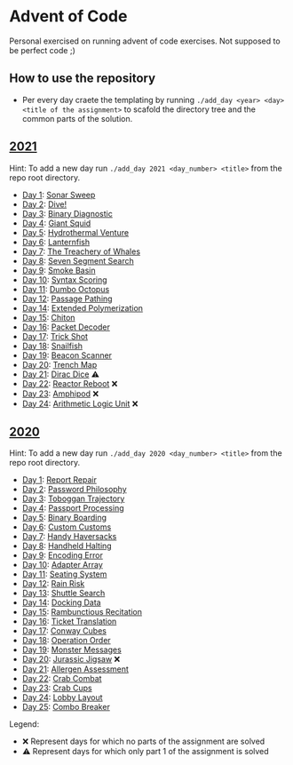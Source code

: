 # Advent of Code

Personal exercised on running advent of code exercises.
Not supposed to be perfect code ;)

## How to use the repository

* Per every day craete the templating by running `./add_day <year> <day> <title of the assignment>` to scafold the directory tree and the common parts of the solution.

<!-- ADD NEW YEAR HERE -->

## [2021](https://adventofcode.com/2021/)

Hint: To add a new day run `./add_day 2021 <day_number> <title>` from the repo root directory.

* [Day 1](https://adventofcode.com/2021/day/0): [Sonar Sweep](2021/01_sonar-sweep/)
* [Day 2](https://adventofcode.com/2021/day/2): [Dive!](2021/02_dive/)
* [Day 3](https://adventofcode.com/2021/day/3): [Binary Diagnostic](2021/03_binary-diagnostic/)
* [Day 4](https://adventofcode.com/2021/day/4): [Giant Squid](2021/04_giant-squid/)
* [Day 5](https://adventofcode.com/2021/day/5): [Hydrothermal Venture](2021/05_hydrothermal-venture/)
* [Day 6](https://adventofcode.com/2021/day/6): [Lanternfish](2021/06_lanternfish/)
* [Day 7](https://adventofcode.com/2021/day/7): [The Treachery of Whales](2021/07_the-treachery-of-whales/)
* [Day 8](https://adventofcode.com/2021/day/8): [Seven Segment Search](2021/08_seven-segment-search/)
* [Day 9](https://adventofcode.com/2021/day/9): [Smoke Basin](2021/09_smoke-basin/)
* [Day 10](https://adventofcode.com/2021/day/10): [Syntax Scoring](2021/10_syntax-scoring/)
* [Day 11](https://adventofcode.com/2021/day/11): [Dumbo Octopus](2021/11_dumbo-octopus/)
* [Day 12](https://adventofcode.com/2021/day/12): [Passage Pathing](2021/12_passage-pathing/)
* [Day 14](https://adventofcode.com/2021/day/14): [Extended Polymerization](2021/14_extended-polymerization/)
* [Day 15](https://adventofcode.com/2021/day/15): [Chiton](2021/15_chiton/)
* [Day 16](https://adventofcode.com/2021/day/16): [Packet Decoder](2021/16_packet-decoder/)
* [Day 17](https://adventofcode.com/2021/day/17): [Trick Shot](2021/17_trick-shot/)
* [Day 18](https://adventofcode.com/2021/day/18): [Snailfish](2021/18_snailfish/)
* [Day 19](https://adventofcode.com/2021/day/19): [Beacon Scanner](2021/19_beacon-scanner/)
* [Day 20](https://adventofcode.com/2021/day/20): [Trench Map](2021/20_trench-map/)
* [Day 21](https://adventofcode.com/2021/day/21): [Dirac Dice](2021/21_dirac-dice/) :warning:
* [Day 22](https://adventofcode.com/2021/day/22): [Reactor Reboot](2021/22_reactor-reboot/) :x:
* [Day 23](https://adventofcode.com/2021/day/23): [Amphipod](2021/23_amphipod/) :x:
* [Day 24](https://adventofcode.com/2021/day/24): [Arithmetic Logic Unit](2021/24_arithmetic-logic-unit/) :x:
<!-- ADD NEW 2021 DAY HERE -->

## [2020](https://adventofcode.com/2020/)

Hint: To add a new day run `./add_day 2020 <day_number> <title>` from the repo root directory.

* [Day 1](https://adventofcode.com/2020/day/1): [Report Repair](2020/01_report-repair/)
* [Day 2](https://adventofcode.com/2020/day/2): [Password Philosophy](2020/02_password-philosophy/)
* [Day 3](https://adventofcode.com/2020/day/3): [Toboggan Trajectory](2020/03_toboggan-trajectory/)
* [Day 4](https://adventofcode.com/2020/day/4): [Passport Processing](2020/04_passport-processing/)
* [Day 5](https://adventofcode.com/2020/day/5): [Binary Boarding](2020/05_binary-boarding/)
* [Day 6](https://adventofcode.com/2020/day/6): [Custom Customs](2020/06_custom-customs/)
* [Day 7](https://adventofcode.com/2020/day/7): [Handy Haversacks](2020/07_handy-haversacks/)
* [Day 8](https://adventofcode.com/2020/day/8): [Handheld Halting](2020/08_handheld-halting/)
* [Day 9](https://adventofcode.com/2020/day/9): [Encoding Error](2020/09_encoding-error/)
* [Day 10](https://adventofcode.com/2020/day/10): [Adapter Array](2020/10_adapter-array/)
* [Day 11](https://adventofcode.com/2020/day/11): [Seating System](2020/11_seating-system/)
* [Day 12](https://adventofcode.com/2020/day/12): [Rain Risk](2020/12_rain-risk/)
* [Day 13](https://adventofcode.com/2020/day/13): [Shuttle Search](2020/13_shuttle-search/)
* [Day 14](https://adventofcode.com/2020/day/14): [Docking Data](2020/14_docking-data/)
* [Day 15](https://adventofcode.com/2020/day/15): [Rambunctious Recitation](2020/15_rambunctious-recitation/)
* [Day 16](https://adventofcode.com/2020/day/16): [Ticket Translation](2020/16_ticket-translation/)
* [Day 17](https://adventofcode.com/2020/day/17): [Conway Cubes](2020/17_conway-cubes/)
* [Day 18](https://adventofcode.com/2020/day/18): [Operation Order](2020/18_operation-order/)
* [Day 19](https://adventofcode.com/2020/day/19): [Monster Messages](2020/19_monster-messages/)
* [Day 20](https://adventofcode.com/2020/day/20): [Jurassic Jigsaw](2020/20_jurassic-jigsaw/) :x:
* [Day 21](https://adventofcode.com/2020/day/21): [Allergen Assessment](2020/21_allergen-assessment/)
* [Day 22](https://adventofcode.com/2020/day/22): [Crab Combat](2020/22_crab-combat/)
* [Day 23](https://adventofcode.com/2020/day/23): [Crab Cups](2020/23_crab-cups/)
* [Day 24](https://adventofcode.com/2020/day/24): [Lobby Layout](2020/24_lobby-layout/)
* [Day 25](https://adventofcode.com/2020/day/25): [Combo Breaker](2020/25_combo-breaker/)
<!-- ADD NEW 2020 DAY HERE -->

Legend:

* :x: Represent days for which no parts of the assignment are solved
* :warning: Represent days for which only part 1 of the assignment is solved
